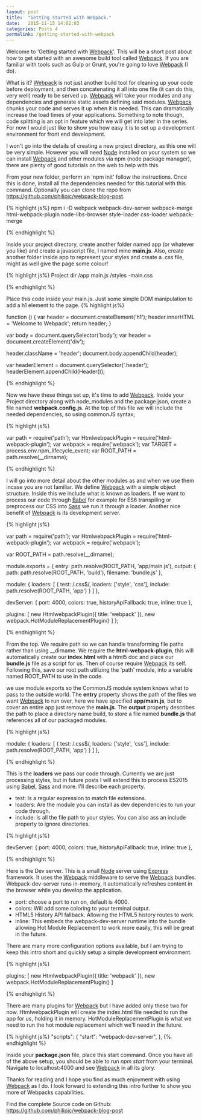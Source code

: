 ```yaml
---
layout: post
title:  "Getting started with Webpack."
date:   2015-11-15 14:02:03
categories: Posts 4
permalink: /getting-started-with-webpack
---
```


Welcome to 'Getting started with [Webpack]'. This will be a short post about how to get started with an awesome build tool called [Webpack]. If you are familiar with tools such as Gulp or Grunt, you're going to love [Webpack] (I do).

What is it?
[Webpack] is not just another build tool for cleaning up your code before deployment, and then concatenating it all into one file (it can do this, very well) ready to be served up. [Webpack] will take your modules and any dependencies and generate static assets defining said modules. [Webpack] chunks your code and serves it up when it is needed. This can dramatically increase the load times of your applications. Something to note though, code splitting is an opt in feature which we will get into later in the series. For now I would just like to show you how easy it is to set up a development environment for front end development.

I won't go into the details of creating a new project directory, as this one will be very simple. However you will need [Node] installed on your system so we can install [Webpack] and other modules via npm (node package manager), there are plenty of good tutorials on the web to help with this.

From your new folder, perform an 'npm init' follow the instructions. Once this is done, install all the dependencies needed for this tutorial with this command. Optionally you can clone the repo from https://github.com/philipjc/webpack-blog-post.

{% highlight js%}
npm i -D webpack webpack-dev-server webpack-merge html-webpack-plugin node-libs-browser style-loader css-loader webpack-merge

{% endhighlight %}

Inside your project directory, create another folder named app (or whatever you like) and create a javascript file, I named mine <b>main.js</b>. Also, create another folder inside app to represent your styles and create a .css file, might as well give the page some colour!

{% highlight js%}
Project dir
  /app
    main.js
    /styles
      -main.css

{% endhighlight %}

Place this code inside your main.js. Just some simple DOM manipulation to add a h1 element to the page.
{% highlight js%}

function () {
  var header = document.createElement('h1');
  header.innerHTML = 'Welcome to Webpack';
  return header;
}

var body = document.querySelector('body');
var header = document.createElement('div');

header.className = 'header';
document.body.appendChild(header);

var headerElement = document.querySelector('.header');
headerElement.appendChild(Header());

{% endhighlight %}

Now we have these things set up, it's time to add [Webpack]. Inside your Project directory along with node_modules and the package.json, create a file named <b>webpack.config.js</b>. At the top of this file we will include the needed dependencies, so using commonJS syntax;

{% highlight js%}

var path = require('path');
var HtmlwebpackPlugin = require('html-webpack-plugin');
var webpack = require('webpack');
var TARGET = process.env.npm_lifecycle_event;
var ROOT_PATH = path.resolve(__dirname);

{% endhighlight %}

I will go into more detail about the other modules as and when we use them incase you are not familiar.
We define [Webpack] with a simple object structure. Inside this we include what is known as loaders. If we want to process our code through [Babel] for example for ES6 transpiling or preprocess our CSS into [Sass] we run it through a loader.
Another nice benefit of [Webpack] is its development server.

{% highlight js%}

var path = require('path');
var HtmlwebpackPlugin = require('html-webpack-plugin');
var webpack = require('webpack');

var ROOT_PATH = path.resolve(__dirname);

module.exports = {
  entry: path.resolve(ROOT_PATH, 'app/main.js'),
  output: {
    path: path.resolve(ROOT_PATH, 'build'),
    filename: 'bundle.js'
  },

  module: {
    loaders: [
      { test: /\.css$/, loaders: ['style', 'css'], include: path.resolve(ROOT_PATH, 'app') }
    ]
  },

  devServer: {
    port: 4000,
    colors: true,
    historyApiFallback: true,
    inline: true
  },

  plugins: [
    new HtmlwebpackPlugin({ title: 'webpack' }),
    new webpack.HotModuleReplacementPlugin()
  ]
};

{% endhighlight %}

From the top. We require path so we can handle transforming file paths rather than using __dirname.
We require the <b>html-webpack-plugin</b>, this will automatically create our <b>index.html</b> with a html5 doc and place our <b>bundle.js</b> file as a script for us. Then of course require [Webpack] its self. Following this, save our root path utilizing the 'path' module, into a variable named ROOT_PATH to use in the code.

we use module.exports so the CommonJS module system knows what to pass to the outside world.
The <b>entry</b> property shows the path of the files we want [Webpack] to run over, here we have specified <b>app/main.js</b>, but to cover an entire app just remove the <b>main.js</b>.
The <b>output</b> property describes the path to place a directory name build, to store a file named <b>bundle.js</b> that references all of our packaged modules.

{% highlight js%}

module: {
  loaders: [
    { test: /\.css$/, loaders: ['style', 'css'], include: path.resolve(ROOT_PATH, 'app') }
  ]
},

{% endhighlight %}

This is the <b>loaders</b> we pass our code through. Currently we are just processing styles, but in future posts I will extend this to process ES2015 using [Babel], [Sass] and more. I'll describe each property.

- test: Is a regular expression to match file extensions.
- loaders: Are the module you can install as dev dependencies to run your code through.
- include: Is all the file path to your styles. You can also ass an include property to ignore directories.

{% highlight js%}

devServer: {
  port: 4000,
  colors: true,
  historyApiFallback: true,
  inline: true
},

{% endhighlight %}

Here is the Dev server. This is a small [Node] server using [Express] framework. It uses the [Webpack] middleware to serve the [Webpack] bundles. Webpack-dev-server runs in-memory, it automatically refreshes content in the browser while you develop the application.

- port: choose a port to run on, default is 4000.
- colors: Will add some coloring to your terminal output.
- HTML5 History API fallback. Allowing the HTML5 history routes to work.
- inline: This embeds the webpack-dev-server runtime into the bundle allowing Hot Module Replacement to work more easily, this will be great in the future.

There are many more configuration options available, but I am trying to keep this intro short and quickly setup a simple development environment.

{% highlight js%}

plugins: [
  new HtmlwebpackPlugin({ title: 'webpack' }),
  new webpack.HotModuleReplacementPlugin()
]

{% endhighlight %}

There are many plugins for [Webpack] but I have added only these two for now. HtmlwebpackPlugin will create the index.html file needed to run the app for us, holding it in memory. HotModuleReplacementPlugin is what we need to run the hot module replacement which we'll need in the future.

{% highlight js%}
"scripts": {
    "start": "webpack-dev-server",
  },
{% endhighlight %}

Inside your <b>package.json</b> file, place this start command. Once you have all of the above setup, you should be able to run  <i>npm start</i>  from your terminal. Navigate to localhost:4000 and see [Webpack] in all its glory.

Thanks for reading and I hope you find as much enjoyment with using [Webpack] as I do. I look forward to extending this intro further to show you more of Webpacks capabilities.

Find the complete Source code on Github: https://github.com/philipjc/webpack-blog-post


[Webpack]: http://webpack.github.io/
[html-webpack-plugin]: https://www.npmjs.com/package/html-webpack-plugin
[Node]: https://nodejs.org/en/
[Express]: http://expressjs.com/
[Babel]: https://babeljs.io/
[Sass]: http://sass-lang.com/

